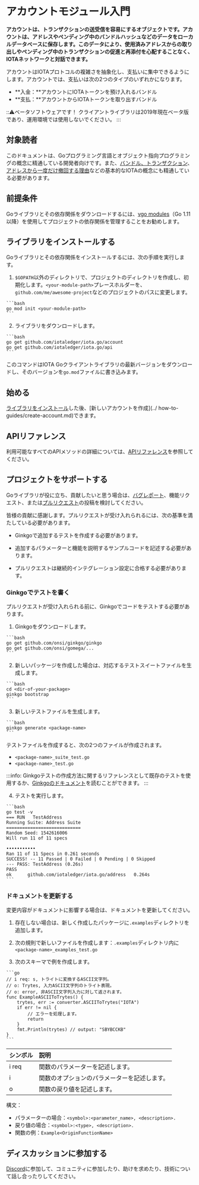# アカウントモジュール入門
<!-- # Get started with the account module -->

**アカウントは、トランザクションの送受信を容易にするオブジェクトです。アカウントは、アドレスやペンディング中のバンドルハッシュなどのデータをローカルデータベースに保存します。このデータにより、使用済みアドレスからの取り出しやペンディング中のトランザクションの促進と再添付を心配することなく、IOTAネットワークと対話できます。**
<!-- **An account is an object that makes it easier to send and receive transactions. Accounts store data such as addresses and pending bundle hashes in a local database. This data allows you to interact with an IOTA network without worrying about withdrawing from spent addresses or promoting and reattaching pending transactions.** -->

アカウントはIOTAプロトコルの複雑さを抽象化し、支払いに集中できるようにします。アカウントでは、支払いは次の2つのタイプのいずれかになります。
<!-- Accounts abstract the complexity of the IOTA protocol and allow you to focus on making payments. In accounts, a payment can be one of two types: -->

* **入金：**アカウントにIOTAトークンを預け入れるバンドル
* **支払：**アカウントからIOTAトークンを取り出すバンドル
<!-- * **Incoming payment:** A bundle that deposits IOTA tokens into an account -->
<!-- * **Outgoing payment:** A bundle that withdraws IOTA tokens from an account -->

:::warning:ベータソフトウェアです！
クライアントライブラリは2019年現在ベータ版であり、運用環境では使用しないでください。
:::
<!-- :::warning:Beta software -->
<!-- The client libraries are currently in beta and you should not use them in production environments. -->
<!-- ::: -->

## 対象読者
<!-- ## Audience -->

このドキュメントは、Goプログラミング言語とオブジェクト指向プログラミングの概念に精通している開発者向けです。また、[バンドル、トランザクション](root://dev-essentials/0.1/concepts/bundles-and-transactions.md)、[アドレスから一度だけ撤回する理由](root://dev-essentials/0.1/concepts/addresses-and-signatures.md#address-reuse)などの基本的なIOTAの概念にも精通している必要があります。
<!-- This documentation is for developers who are familiar with the Go programming language and object-oriented programming concepts. You should also be familiar with basic IOTA concepts such as [bundles, transactions](root://dev-essentials/0.1/concepts/bundles-and-transactions.md), and [why you should withdraw from addresses only once](root://dev-essentials/0.1/concepts/addresses-and-signatures.md#address-reuse). -->

## 前提条件
<!-- ## Prerequisites -->

Goライブラリとその依存関係をダウンロードするには、[vgo modules](https://github.com/golang/go/wiki/Modules)（Go 1.11以降）を使用してプロジェクトの依存関係を管理することをお勧めします。
<!-- To download the Go library and its dependencies, we recommend that you use [vgo modules](https://github.com/golang/go/wiki/Modules) (since Go 1.11) to manage dependencies in your project. -->

<a name="install-the-library"></a>
## ライブラリをインストールする
<!-- ## Install the library -->

Goライブラリとその依存関係をインストールするには、次の手順を実行します。
<!-- To install the Go library and its dependencies, do the following: -->

1. `$GOPATH`以外のディレクトリで、プロジェクトのディレクトリを作成し、初期化します。`<your-module-path>`プレースホルダーを、`github.com/me/awesome-project`などのプロジェクトのパスに変更します。
  <!-- 1. In any directory outside of $GOPATH, create a directory for your project and initialize it. Change the `<your-module-path>` placeholder to the path of your project such as `github.com/me/awesome-project`. -->

    ```bash
    go mod init <your-module-path>
    ```

2. ライブラリをダウンロードします。
  <!-- 2. Download the libraries -->

    ```bash
    go get github.com/iotaledger/iota.go/account
    go get github.com/iotaledger/iota.go/api
    ```

このコマンドはIOTA Goクライアントライブラリの最新バージョンをダウンロードし、そのバージョンを`go.mod`ファイルに書き込みます。
<!-- This command downloads the latest version of the IOTA Go client library and writes the version into the `go.mod` file. -->

## 始める
<!-- ## Get started -->

[ライブラリをインストール](#install-the-library)した後、[新しいアカウントを作成](../ how-to-guides/create-account.md)できます。
<!-- After you've [installed the library](#install-the-library), you can [create a new account](../how-to-guides/create-account.md). -->

## APIリファレンス
<!-- ## API reference -->

利用可能なすべてのAPIメソッドの詳細については、[APIリファレンス](https://github.com/iotaledger/iota.go/tree/master/account)を参照してください。
<!-- For details on all available API methods, see the [API reference](https://github.com/iotaledger/iota.go/tree/master/account). -->

## プロジェクトをサポートする
<!-- ## Support the project -->

Goライブラリが役に立ち、貢献したいと思う場合は、[バグレポート](https://github.com/iotaledger/iota.go/issues/new-issue)、機能リクエスト、または[プルリクエスト](https://github.com/iotaledger/iota.go/pulls/)の投稿を検討してください。
<!-- If the Go library has been useful to you and you feel like contributing, consider posting a [bug report](https://github.com/iotaledger/iota.go/issues/new-issue), feature request or a [pull request](https://github.com/iotaledger/iota.go/pulls/). -->

皆様の貢献に感謝します。プルリクエストが受け入れられるには、次の基準を満たしている必要があります。
<!-- We thank everyone for their contributions. In order for your pull requests to be accepted, they must fulfill the following criteria: -->
- Ginkgoで追加するテストを作成する必要があります。
<!-- - You must write tests for your additions with Ginkgo -->
- 追加するパラメーターと機能を説明するサンプルコードを記述する必要があります。
<!-- - You must write example code that desribes the parameters and the functionality of your additions -->
- プルリクエストは継続的インテグレーション設定に合格する必要があります。
<!-- - Your pull request must pass the continuous integration configuration -->

### Ginkgoでテストを書く
<!-- ### Write tests with Ginkgo -->

プルリクエストが受け入れられる前に、Ginkgoでコードをテストする必要があります。
<!-- Before your pull requests can be accepted, you must test your code in Ginkgo. -->

1. Ginkgoをダウンロードします。
  <!-- 1. Download Ginkgo -->

	```bash
	go get github.com/onsi/ginkgo/ginkgo
	go get github.com/onsi/gomega/...
	```

2. 新しいパッケージを作成した場合は、対応するテストスイートファイルを生成します。
  <!-- 2. If you've written a new package, generate a corresponding test-suite file -->

	```bash
	cd <dir-of-your-package>
	ginkgo bootstrap
	```

3. 新しいテストファイルを生成します。
  <!-- 3. Generate a new testing file -->

	```bash
	ginkgo generate <package-name>
	```

テストファイルを作成すると、次の2つのファイルが作成されます。
<!-- After creating a testing file, you'll have following two files: -->

- `<package-name>_suite_test.go`
- `<package-name>_test.go`

:::info:
Ginkgoテストの作成方法に関するリファレンスとして既存のテストを使用するか、[Ginkgoのドキュメント](https://onsi.github.io/ginkgo/)を読むことができます。
:::
<!-- :::info: -->
<!-- You can use the existing tests as a reference on how to write Ginkgo tests or -->
<!-- you can [read the documentation](https://onsi.github.io/ginkgo/). -->
<!-- ::: -->

4. テストを実行します。
  <!-- 4. Run your tests -->

	```bash
	go test -v
	=== RUN   TestAddress
	Running Suite: Address Suite
	============================
	Random Seed: 1542616006
	Will run 11 of 11 specs

	•••••••••••
	Ran 11 of 11 Specs in 0.261 seconds
	SUCCESS! -- 11 Passed | 0 Failed | 0 Pending | 0 Skipped
	--- PASS: TestAddress (0.26s)
	PASS
	ok  	github.com/iotaledger/iota.go/address	0.264s
	```

### ドキュメントを更新する
<!-- ### Update documentation -->

変更内容がドキュメントに影響する場合は、ドキュメントを更新してください。
<!-- If your changes affect the documentation, please update it. -->

1. 存在しない場合は、新しく作成したパッケージに`.examples`ディレクトリを追加します。
  <!-- 1. If non existent, add a `.examples` directory in your newly created package -->

2. 次の規則で新しいファイルを作成します：`.examples`ディレクトリ内に`<package-name>_examples_test.go`
  <!-- 2. Create a new file with the following convention: `<package-name>_examples_test.go` inside the `.examples` directory -->

3. 次のスキーマで例を作成します。
  <!-- 3. Write examples in the following schema: -->

	```go
	// i req: s, トライトに変換するASCII文字列。
	// o: Trytes, 入力ASCII文字列のトライト表現。
	// o: error, 非ASCII文字列入力に対して返されます。
	func ExampleASCIIToTrytes() {
		trytes, err := converter.ASCIIToTrytes("IOTA")
		if err != nil {
			// エラーを処理します。
			return
		}
		fmt.Println(trytes) // output: "SBYBCCKB"
	}
	```

| **シンボル** | **説明** |
| :------- | :--- |
| i req | 関数のパラメーターを記述します。 |
| i | 関数のオプションのパラメーターを記述します。 |
| o | 関数の戻り値を記述します。 |

<!-- | **Symbol**     | **Description** | -->
<!-- |:---------------|:--------| -->
<!-- | i req | Describes a parameter to the function. | -->
<!-- | i | Describes an optional parameter to the function. | -->
<!-- | o | Describes a return value of the function. | -->

構文：
<!-- Syntax: -->

- パラメーターの場合：`<symbol>:<parameter_name>, <description>.`
- 戻り値の場合：`<symbol>:<type>, <description>.`
- 関数の例：`Example<OriginFunctionName>`
<!-- - For parameters: `<symbol>: <parameter_name>, <description>.` -->
<!-- - For return values: `<symbol>: <type>, <description>.` -->
<!-- - Example function: `Example<OriginFunctionName>` -->

## ディスカッションに参加する
<!-- ## Join the discussion -->

[Discord](https://discord.iota.org)に参加して、コミュニティに参加したり、助けを求めたり、技術について話し合ったりしてください。
<!-- Join our [Discord](https://discord.iota.org) to get involved in the community, ask for help, or to discuss the technology. -->
